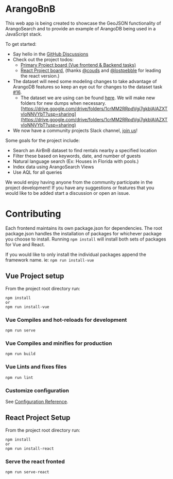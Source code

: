 # ArangoBnB
This web app is being created to showcase the GeoJSON functionality of ArangoSearch and to provide an example of ArangoDB being used in a JavaScript stack.

To get started:
* Say hello in the [GitHub Discussions](https://github.com/cw00dw0rd/ArangoBnB/discussions)
* Check out the project todos:
  * [Primary Project board (Vue frontend & Backend tasks)](https://github.com/cw00dw0rd/ArangoBnB/projects/1)
  * [React Project board](https://github.com/users/cw00dw0rd/projects/1), (thanks [@couds](https://github.com/couds) and [@lostpebble](https://github.com/lostpebble) for leading the react version.)
* The dataset will need some modeling changes to take advantage of ArangoDB features so keep an eye out for changes to the dataset task [#16](https://github.com/cw00dw0rd/ArangoBnB/issues/16).
  * The dataset we are using can be found [here](https://drive.google.com/drive/folders/1crMM2RRpdVgi7gkblAlAZXTvIoNNVYbT?usp=sharing). We will make new folders for new dumps when necessary. [https://drive.google.com/drive/folders/1crMM2RRpdVgi7gkblAlAZXTvIoNNVYbT?usp=sharing](https://drive.google.com/drive/folders/1crMM2RRpdVgi7gkblAlAZXTvIoNNVYbT?usp=sharing)
* We now have a community projects Slack channel, [join us](https://arangodb-community.slack.com/archives/C01MLH491UM)!

Some goals for the project include:
* Search an AirBnB dataset to find rentals nearby a specified location
* Filter these based on keywords, date, and number of guests
* Natural language search (Ex: Houses in Florida with pools.)
* Index data using ArangoSearch Views
* Use AQL for all queries

We would enjoy having anyone from the community participate in the project development! 
If you have any suggestions or features that you would like to be added start a discussion or open an issue.

# Contributing 

Each frontend maintains its own package.json for dependencies. 
The root package.json handles the installation of packages for whichever package you choose to install.
Running `npm install` will install both sets of packages for Vue and React. 

If you would like to only install the individual packages append the framework name. ie: `npm run install-vue`

## Vue Project setup
From the project root directory run:
```
npm install
or
npm run install-vue
```

### Vue Compiles and hot-reloads for development
```
npm run serve
```

### Vue Compiles and minifies for production
```
npm run build
```

### Vue Lints and fixes files
```
npm run lint
```

### Customize configuration
See [Configuration Reference](https://cli.vuejs.org/config/).

## React Project Setup
From the project root directory run:
```
npm install
or
npm run install-react
```

### Serve the react fronted
```
npm run serve-react
```
